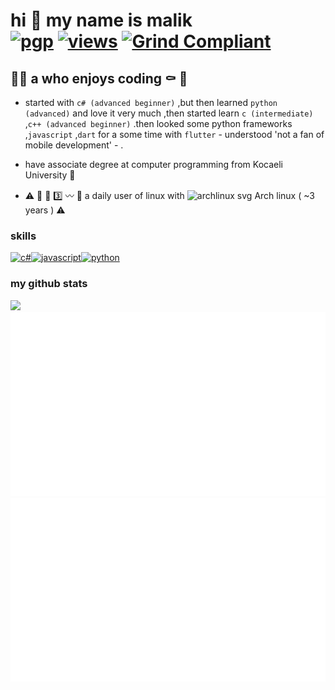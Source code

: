 <!--
**mal1kc/mal1kc** is a ✨ _special_ ✨ repository because its `readme.md` (this file) appears on your github profile.
-->
hi 👋 my name is malik
<br>
[![pgp](https://img.shields.io/badge/pgp-0xBE4EE9B6E67C1932-313131?style=flat&labelColor=545454&color=313131)](https://github.com/mal1kc.gpg) [![views](https://komarev.com/ghpvc/?username=mal1kc&style=flat&color=313131&label=views&abbreviated=true)](https://github.com/mal1kc) [![Grind Compliant](https://img.shields.io/badge/Grind-Compliant-blue?style=flat&labelColor=545454&color=313131)](https://github.com/The-Grindhouse/guidelines)
=============================
👨‍💻 a who enjoys coding ⚰️ 🫡
-------------------

+ started with `c# (advanced beginner)` ,but then learned `python (advanced)` and love it very much ,then started learn `c (intermediate)` ,`c++ (advanced beginner)` .then looked some python frameworks ,`javascript` ,`dart` for a some time with `flutter` - understood 'not a fan of mobile development' - .

+ have associate degree at computer programming from Kocaeli University 📓

+ ⚠️ 🐧 🤯 3️⃣ 〰️ 📆   a daily user of linux with ![archlinux svg](https://archlinux.org/favicon.ico) Arch linux ( ~3 years ) ⚠️

### skills

<a href="https://docs.microsoft.com/en-us/dotnet/csharp/" target="_blank" rel="noreferrer"><img src="https://raw.githubusercontent.com/danielcranney/readme-generator/main/public/icons/skills/csharp-colored.svg" width="36" height="36" alt="c#" /></a><a href="https://developer.mozilla.org/en-us/docs/web/javascript" target="_blank" rel="noreferrer"><img src="https://raw.githubusercontent.com/danielcranney/readme-generator/main/public/icons/skills/javascript-colored.svg" width="36" height="36" alt="javascript" /></a><a href="https://www.python.org/" target="_blank" rel="noreferrer"><img src="https://raw.githubusercontent.com/danielcranney/readme-generator/main/public/icons/skills/python-colored.svg" width="36" height="36" alt="python" /></a>

### my github stats
<a href="https://github.com/mal1kc/github-stats">
<img src="https://komarev.com/ghpvc/?username=mal1kc&color=blueviolet&style=flat-square">
<br>
<img src="https://github.com/mal1kc/github-stats/blob/master/generated/overview.svg#gh-dark-mode-only" />
<br>
<img src="https://raw.githubusercontent.com/mal1kc/github-stats/master/generated/languages.svg#gh-dark-mode-only">
</a>
